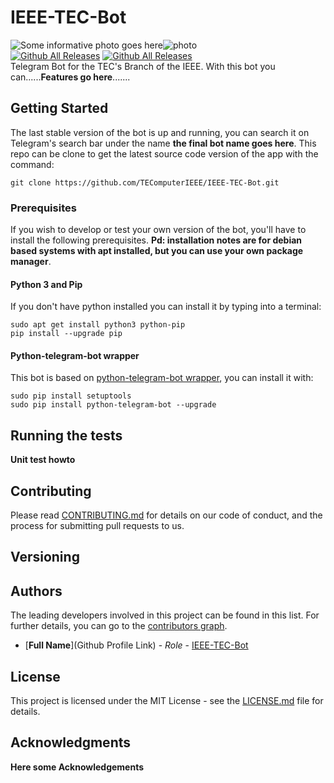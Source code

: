 IEEE-TEC-Bot
==================
![Some informative photo goes here](photo.png)![photo](photo.png)   
[![Github All Releases](https://img.shields.io/github/release/TEComputerIEEE/IEEE-TEC-Bot.svg)](https://github.com/TEComputerIEEE/IEEE-TEC-Bot)
[![Github All Releases](https://img.shields.io/travis/TEComputerIEEE/IEEE-TEC-Bot.svg)](https://github.com/TEComputerIEEE/IEEE-TEC-Bot)   
Telegram Bot for the TEC's Branch of the IEEE. With this bot you can......**Features go here**.......

## Getting Started

The last stable version of the bot is up and running, you can search it on Telegram's search bar under the name **the final bot name goes here**. This repo can be clone to get the latest source code version of the app with the command:
```
git clone https://github.com/TEComputerIEEE/IEEE-TEC-Bot.git
```

### Prerequisites
If you wish to develop or test your own version of the bot, you'll have to install the following prerequisites. **Pd: installation notes are for debian based systems with apt installed, but you can use your own package manager**.     
#### Python 3 and Pip
If you don't have python installed you can install it by typing into a terminal:
```
sudo apt get install python3 python-pip
pip install --upgrade pip
```
#### Python-telegram-bot wrapper
This bot is based on [python-telegram-bot wrapper](https://github.com/python-telegram-bot/python-telegram-bot), you can install it with:
```
sudo pip install setuptools
sudo pip install python-telegram-bot --upgrade
```

## Running the tests
**Unit test howto**


## Contributing

Please read [CONTRIBUTING.md](heregoesthelink) for details on our code of conduct, and the process for submitting pull requests to us.

## Versioning
 

## Authors
The leading developers involved in this project can be found in this list. For further details, you can go to the [contributors graph](https://github.com/TEComputerIEEE/IEEE-TEC-Bot/graphs/contributors).
* [**Full Name**](Github Profile Link) - *Role* - [IEEE-TEC-Bot](https://github.com/TEComputerIEEE/IEEE-TEC-Bot)

## License

This project is licensed under the MIT License - see the [LICENSE.md](LICENSE.md) file for details.

## Acknowledgments
**Here some Acknowledgements**
